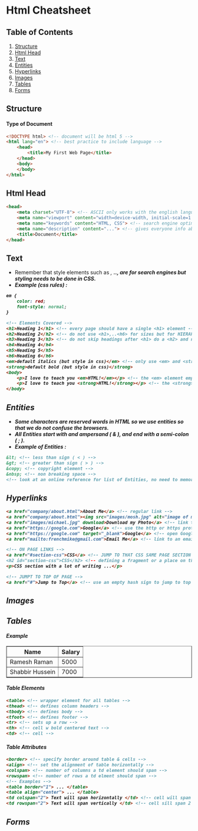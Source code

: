 # Html Cheatsheet

## Table of Contents
1. [Structure](#Structure)
1. [Html Head](#Html-Head)
1. [Text](#Text)
1. [Entities](#Entities)
1. [Hyperlinks](#Hyperlinks)
1. [Images](#Images)
1. [Tables](#Tables)
1. [Forms](#Forms)

## Structure
#### Type of Document
```html
<!DOCTYPE html> <!-- document will be html 5 -->
<html lang="en"> <!-- best practice to include language -->
    <head>
        <title>My First Web Page</title>
    </head>
    <body>
    </body>
</html>
```

## Html Head
```html
<head>
    <meta charset="UTF-8"> <!-- ASCII only works with the english language, UTF-8 can represent all languages -->
    <meta name="viewport" content="width=device-width, initial-scale=1.0"> <!-- so that our viewport looks good on all devices -->
    <meta name="keywords" content="HTML, CSS"> <!-- search engine optimization -->
    <meta name="description" content="..."> <!-- gives everyone info about our webpage -->
    <title>Document</title>
</head>
```

## Text
- Remember that style elements such as <em>, <strong>.., are for search engines but styling needs to be done in CSS.
- Example (css rules) :
```css
em { 
    color: red;
    font-style: normal;
}
```
```html
<!-- Elements Covered -->
<h1>Heading 1</h1> <!-- every page should have a single <h1> element -->
<h2>Heading 2</h2> <!-- do not use <h1>,..<h6> for sizes but for HIERARCHY for search engines (styling n size in css) -->
<h3>Heading 3</h3> <!-- do not skip headings after <h1> do a <h2> and not a <h3> for example -->
<h4>Heading 4</h4>
<h5>Heading 5</h5>
<h6>Heading 6</h6>
<em>default italics (but style in css)</em> <!-- only use <em> and <strong> so that we can refer to it in css -->
<strong>default bold (but style in css)</strong>
<body>
    <p>I love to teach you <em>HTML!</em></p> <!-- the <em> element emphasizes content by making it italic for most browsers -->
    <p>I love to teach you <strong>HTML!</strong></p> <!-- the <strong> element represents strong importance by making it bold for most browsers -->
</body>
```

## Entities
- Some characters are reserved words in HTML so we use entities so that we do not confuse the browsers.
- All Entities start with and ampersand ( & ), and end with a semi-colon ( ; ).
- Example of Entities :
```html
&lt; <!-- less than sign ( < ) -->
&gt; <!-- greater than sign ( > ) -->
&copy; <!-- copyright element -->
&nbsp; <!-- non breaking space -->
<!-- look at an online reference for list of Entities, no need to memorize them -->
```

## Hyperlinks
```html
<a href="company/about.html">About Me</a> <!-- regular link -->
<a href="company/about.html"><img src="images/mosh.jpg" alt="image of michael"></a> <!-- image link -->
<a href="images/michael.jpg" download>Download my Photo</a> <!-- link to my photo w a download for user -->
<a href="https://google.com">Google</a> <!-- use the http or https protocol for external links/sites -->
<a href="https://google.com" target="_blank">Google</a> <!-- open Google in a new tab -->
<a href="mailto:frenchmike@gmail.com">Email Me</a> <!-- link to an email w mailto: [opens local mail client n populate w given email address -->

<!-- ON PAGE LINKS -->
<a href="#section-css">CSS</a> <!-- JUMP TO THAT CSS SAME PAGE SECTION >
<h2 id="section-css">CSS</h2> <!-- defining a fragment or a place on this page -->
<p>CSS section with a lot of writing ...</p>

<!-- JUMPT TO TOP OF PAGE -->
<a href="#">Jump to Top</a> <!-- use an empty hash sign to jump to top of the page -->
```

## Images

## Tables
#### Example 
<table border = "1">
    <tr>
        <th>Name</th>
        <th>Salary</th>
    </tr>
    <tr>
        <td>Ramesh Raman</td>
        <td>5000</td>
    </tr>
    <tr>
        <td>Shabbir Hussein</td>
        <td>7000</td>
    </tr>
</table>

#### Table Elements
```html
<table> <!-- wrapper element for all tables -->
<thead> <!-- defines column headers -->
<tbody> <!-- defines body -->
<tfoot> <!-- defines footer -->
<tr> <!-- sets up a row -->
<th> <!-- cell w bold centered text -->
<td> <!-- cell -->
```

#### Table Attributes
```html
<border> <!-- specify border around table & cells -->
<align> <!-- set the alignment of table horizontally -->
<colspan> <!-- number of columns a td element should span -->
<rowspan> <!-- number of rows a td elment should span -->
<!-- Examples -->
<table border="1"> ... </table>
<table align="center"> ... </table>
<td colspan="2"> Text will span horizontally </td> <!-- cell will span 2 columns -->
<td rowspan="2"> Text will span vertically </td> <!-- cell sill span 2 rows -->
```

## Forms
